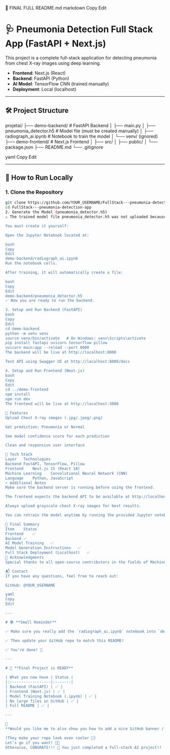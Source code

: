 📄 FINAL FULL README.md
markdown
Copy
Edit
# 🩺 Pneumonia Detection Full Stack App (FastAPI + Next.js)

This project is a complete full-stack application for detecting pneumonia from chest X-ray images using deep learning.

- **Frontend**: Next.js (React)
- **Backend**: FastAPI (Python)
- **AI Model**: TensorFlow CNN (trained manually)
- **Deployment**: Local (localhost)

---

## 🛠 Project Structure

projetai/ ├── demo-backend/ # FastAPI Backend │ ├── main.py │ ├── pneumonia_detector.h5 # Model file (must be created manually) │ ├── radiograph_ai.ipynb # Notebook to train the model │ └── venv/ (ignored) ├── demo-frontend/ # Next.js Frontend │ ├── src/ │ ├── public/ │ └── package.json ├── README.md └── .gitignore

yaml
Copy
Edit

---

## 🚀 How to Run Locally

### 1. Clone the Repository

```bash
git clone https://github.com/YOUR_USERNAME/FullStack---pneumonia-detection-app.git
cd FullStack---pneumonia-detection-app
2. Generate the Model (pneumonia_detector.h5)
⚠️ The trained model file pneumonia_detector.h5 was not uploaded because of GitHub's 100MB file size limit.

You must create it yourself:

Open the Jupyter Notebook located at:

bash
Copy
Edit
demo-backend/radiograph_ai.ipynb
Run the notebook cells.

After training, it will automatically create a file:

bash
Copy
Edit
demo-backend/pneumonia_detector.h5
✅ Now you are ready to run the backend.

3. Setup and Run Backend (FastAPI)
bash
Copy
Edit
cd demo-backend
python -m venv venv
source venv/bin/activate   # On Windows: venv\Scripts\activate
pip install fastapi uvicorn tensorflow pillow
uvicorn main:app --reload --port 8000
The backend will be live at http://localhost:8000

Test API using Swagger UI at http://localhost:8000/docs

4. Setup and Run Frontend (Next.js)
bash
Copy
Edit
cd ../demo-frontend
npm install
npm run dev
The frontend will be live at http://localhost:3000

📸 Features
Upload Chest X-ray images (.jpg/.jpeg/.png)

Get prediction: Pneumonia or Normal

See model confidence score for each prediction

Clean and responsive user interface

🧠 Tech Stack
Layer	Technologies
Backend	FastAPI, TensorFlow, Pillow
Frontend	Next.js 15 (React 18)
Machine Learning	Convolutional Neural Network (CNN)
Language	Python, JavaScript
⚡ Additional Notes
Make sure the backend server is running before using the frontend.

The frontend expects the backend API to be available at http://localhost:8000.

Always upload grayscale chest X-ray images for best results.

You can retrain the model anytime by running the provided Jupyter notebook.

🏁 Final Summary
Item	Status
Frontend	✅
Backend	✅
AI Model Training	✅
Model Generation Instructions	✅
Full Stack Deployment (Localhost)	✅
🙏 Acknowledgments
Special thanks to all open-source contributors in the fields of Machine Learning, FastAPI, and Next.js who make building projects like this possible.

📬 Contact
If you have any questions, feel free to reach out:

GitHub: @YOUR_USERNAME

yaml
Copy
Edit

---

# 🛠 **Small Reminder**

✅ Make sure you really add the `radiograph_ai.ipynb` notebook into `demo-backend/` before pushing again.

✅ Then update your GitHub repo to match this README!

✅ You’re done! 🎯

---

# 🎉 **Final Project is READY**

| What you now have | Status |
|:------------------|:-------|
| Backend (FastAPI) | ✅ |
| Frontend (Next.js) | ✅ |
| Model Training Notebook (.ipynb) | ✅ |
| No large files in GitHub | ✅ |
| Full README | ✅ |

---

💬  
**Would you like me to also show you how to add a nice GitHub banner / badges (like "Made with FastAPI" or "TensorFlow") on top of your README?** 🎯

(They make your repo look even cooler 🚀)  
Let’s go if you want! 🚀✨  
Otherwise, CONGRATS!!! 🎉 You just completed a full-stack AI project!!